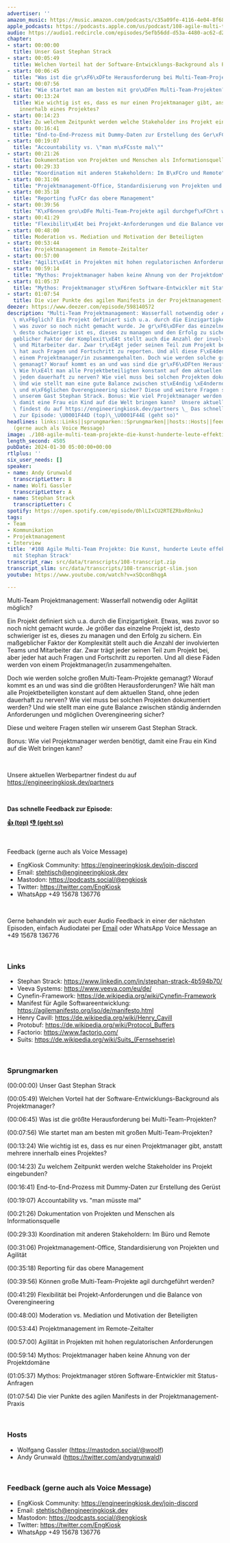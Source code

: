 ```yaml
---
advertiser: ''
amazon_music: https://music.amazon.com/podcasts/c35a09fe-4116-4e04-8f68-77d61b112e46/episodes/40530a4e-ac9e-46c2-9008-4cbbc7038d98/engineering-kiosk-108-agile-multi-team-projekte-die-kunst-hunderte-leute-effektiv-zu-koordinieren-mit-stephan-strack
apple_podcasts: https://podcasts.apple.com/us/podcast/108-agile-multi-team-projekte-die-kunst-hunderte-leute/id1603082924?i=1000643471773&uo=4
audio: https://audio1.redcircle.com/episodes/5efb56dd-d53a-4480-ac62-d2d3731742f1/stream.mp3
chapter:
- start: 00:00:00
  title: Unser Gast Stephan Strack
- start: 00:05:49
  title: Welchen Vorteil hat der Software-Entwicklungs-Background als Projektmanager?
- start: 00:06:45
  title: "Was ist die gr\xF6\xDFte Herausforderung bei Multi-Team-Projekten?"
- start: 00:07:56
  title: "Wie startet man am besten mit gro\xDFen Multi-Team-Projekten?"
- start: 00:13:24
  title: Wie wichtig ist es, dass es nur einen Projektmanager gibt, anstatt mehrere
    innerhalb eines Projektes?
- start: 00:14:23
  title: Zu welchem Zeitpunkt werden welche Stakeholder ins Projekt eingebunden?
- start: 00:16:41
  title: "End-to-End-Prozess mit Dummy-Daten zur Erstellung des Ger\xFCst"
- start: 00:19:07
  title: "Accountability vs. \"man m\xFCsste mal\""
- start: 00:21:26
  title: Dokumentation von Projekten und Menschen als Informationsquelle
- start: 00:29:33
  title: "Koordination mit anderen Stakeholdern: Im B\xFCro und Remote"
- start: 00:31:06
  title: "Projektmanagement-Office, Standardisierung von Projekten und Agilit\xE4t"
- start: 00:35:18
  title: "Reporting f\xFCr das obere Management"
- start: 00:39:56
  title: "K\xF6nnen gro\xDFe Multi-Team-Projekte agil durchgef\xFChrt werden?"
- start: 00:41:29
  title: "Flexibilit\xE4t bei Projekt-Anforderungen und die Balance von Overengineering"
- start: 00:48:00
  title: Moderation vs. Mediation und Motivation der Beteiligten
- start: 00:53:44
  title: Projektmanagement im Remote-Zeitalter
- start: 00:57:00
  title: "Agilit\xE4t in Projekten mit hohen regulatorischen Anforderungen"
- start: 00:59:14
  title: "Mythos: Projektmanager haben keine Ahnung von der Projektdom\xE4ne"
- start: 01:05:37
  title: "Mythos: Projektmanager st\xF6ren Software-Entwickler mit Status-Anfragen"
- start: 01:07:54
  title: Die vier Punkte des agilen Manifests in der Projektmanagement-Praxis
deezer: https://www.deezer.com/episode/598140572
description: "Multi-Team Projektmanagement: Wasserfall notwendig oder Agilit\xE4t\
  \ m\xF6glich? Ein Projekt definiert sich u.a. durch die Einzigartigkeit. Etwas,\
  \ was zuvor so noch nicht gemacht wurde. Je gr\xF6\xDFer das einzelne Projekt ist,\
  \ desto schwieriger ist es, dieses zu managen und den Erfolg zu sichern. Ein ma\xDF\
  geblicher Faktor der Komplexit\xE4t stellt auch die Anzahl der involvierten Teams\
  \ und Mitarbeiter dar. Zwar tr\xE4gt jeder seinen Teil zum Projekt bei, aber jeder\
  \ hat auch Fragen und Fortschritt zu reporten. Und all diese F\xE4den werden von\
  \ einem Projektmanager/in zusammengehalten. Doch wie werden solche gro\xDFen Multi-Team-Projekte\
  \ gemanagt? Worauf kommt es an und was sind die gr\xF6\xDFten Herausforderungen?\
  \ Wie h\xE4lt man alle Projektbeteiligten konstant auf dem aktuellen Stand, ohne\
  \ jeden dauerhaft zu nerven? Wie viel muss bei solchen Projekten dokumentiert werden?\
  \ Und wie stellt man eine gute Balance zwischen st\xE4ndig \xE4ndernden Anforderungen\
  \ und m\xF6glichen Overengineering sicher? Diese und weitere Fragen stellen wir\
  \ unserem Gast Stephan Strack. Bonus: Wie viel Projektmanager werden ben\xF6tigt,\
  \ damit eine Frau ein Kind auf die Welt bringen kann?  Unsere aktuellen Werbepartner\
  \ findest du auf https://engineeringkiosk.dev/partners \_ Das schnelle Feedback\
  \ zur Episode: \U0001F44D (top)\_\U0001F44E (geht so)"
headlines: links::Links||sprungmarken::Sprungmarken||hosts::Hosts||feedback-gerne-auch-als-voice-message::Feedback
  (gerne auch als Voice Message)
image: ./108-agile-multi-team-projekte-die-kunst-hunderte-leute-effektiv-zu-koordinieren-mit-stephan-strack.jpg
length_second: 4505
pubDate: 2024-01-30 05:00:00+00:00
rtlplus: ''
six_user_needs: []
speaker:
- name: Andy Grunwald
  transcriptLetter: B
- name: Wolfi Gassler
  transcriptLetter: A
- name: Stephan Strack
  transcriptLetter: C
spotify: https://open.spotify.com/episode/0hlLIxCU2RTEZRbxRbnkuJ
tags:
- Team
- Kommunikation
- Projektmanagement
- Interview
title: '#108 Agile Multi-Team Projekte: Die Kunst, hunderte Leute effektiv zu koordinieren
  mit Stephan Strack'
transcript_raw: src/data/transcripts/108-transcript.zip
transcript_slim: src/data/transcripts/108-transcript-slim.json
youtube: https://www.youtube.com/watch?v=xSQconBhqgA

---
```

<p>Multi-Team Projektmanagement: Wasserfall notwendig oder Agilität möglich?</p><p>Ein Projekt definiert sich u.a. durch die Einzigartigkeit. Etwas, was zuvor so noch nicht gemacht wurde. Je größer das einzelne Projekt ist, desto schwieriger ist es, dieses zu managen und den Erfolg zu sichern. Ein maßgeblicher Faktor der Komplexität stellt auch die Anzahl der involvierten Teams und Mitarbeiter dar. Zwar trägt jeder seinen Teil zum Projekt bei, aber jeder hat auch Fragen und Fortschritt zu reporten. Und all diese Fäden werden von einem Projektmanager/in zusammengehalten.</p><p>Doch wie werden solche großen Multi-Team-Projekte gemanagt? Worauf kommt es an und was sind die größten Herausforderungen? Wie hält man alle Projektbeteiligten konstant auf dem aktuellen Stand, ohne jeden dauerhaft zu nerven? Wie viel muss bei solchen Projekten dokumentiert werden? Und wie stellt man eine gute Balance zwischen ständig ändernden Anforderungen und möglichen Overengineering sicher?</p><p>Diese und weitere Fragen stellen wir unserem Gast Stephan Strack.</p><p>Bonus: Wie viel Projektmanager werden benötigt, damit eine Frau ein Kind auf die Welt bringen kann?</p><p><br></p><p>Unsere aktuellen Werbepartner findest du auf <a href="https://engineeringkiosk.dev/partners">https://engineeringkiosk.dev/partners</a></p><p> </p><p><strong>Das schnelle Feedback zur Episode:</strong></p><p><a href="https://api.openpodcast.dev/feedback/108/upvote" rel="nofollow"><strong>👍 (top)</strong></a><strong> </strong><a href="https://api.openpodcast.dev/feedback/108/downvote" rel="nofollow"><strong>👎 (geht so)</strong></a></p><p><br></p><p>Feedback (gerne auch als Voice Message)</p><ul><li>EngKiosk Community: <a href="https://engineeringkiosk.dev/join-discord">https://engineeringkiosk.dev/join-discord</a> </li><li>Email: <a href="mailto:stehtisch@engineeringkiosk.dev" rel="nofollow">stehtisch@engineeringkiosk.dev</a></li><li>Mastodon: <a href="https://podcasts.social/@engkiosk" rel="nofollow">https://podcasts.social/@engkiosk</a></li><li>Twitter: <a href="https://twitter.com/EngKiosk" rel="nofollow">https://twitter.com/EngKiosk</a></li><li>WhatsApp +49 15678 136776</li></ul><p><br></p><p>Gerne behandeln wir auch euer Audio Feedback in einer der nächsten Episoden, einfach Audiodatei per <a href="https://engineeringkiosk.dev/kontakt/">Email</a> oder WhatsApp Voice Message an +49 15678 136776</p><p><br></p><h3 id="links">Links</h3><ul><li>Stephan Strack: <a href="https://www.linkedin.com/in/stephan-strack-4b594b70/" rel="nofollow">https://www.linkedin.com/in/stephan-strack-4b594b70/</a></li><li>Veeva Systems: <a href="https://www.veeva.com/eu/de/" rel="nofollow">https://www.veeva.com/eu/de/</a></li><li>Cynefin-Framework: <a href="https://de.wikipedia.org/wiki/Cynefin-Framework" rel="nofollow">https://de.wikipedia.org/wiki/Cynefin-Framework</a></li><li>Manifest für Agile Softwareentwicklung: <a href="https://agilemanifesto.org/iso/de/manifesto.html" rel="nofollow">https://agilemanifesto.org/iso/de/manifesto.html</a></li><li>Henry Cavill: <a href="https://de.wikipedia.org/wiki/Henry_Cavill" rel="nofollow">https://de.wikipedia.org/wiki/Henry_Cavill</a></li><li>Protobuf: <a href="https://de.wikipedia.org/wiki/Protocol_Buffers" rel="nofollow">https://de.wikipedia.org/wiki/Protocol_Buffers</a></li><li>Factorio: <a href="https://www.factorio.com/" rel="nofollow">https://www.factorio.com/</a></li><li>Suits: <a href="https://de.wikipedia.org/wiki/Suits_(Fernsehserie)" rel="nofollow">https://de.wikipedia.org/wiki/Suits_(Fernsehserie)</a></li></ul><p><br></p><h3 id="sprungmarken">Sprungmarken</h3><p>(00:00:00) Unser Gast Stephan Strack</p><p>(00:05:49) Welchen Vorteil hat der Software-Entwicklungs-Background als Projektmanager?</p><p>(00:06:45) Was ist die größte Herausforderung bei Multi-Team-Projekten?</p><p>(00:07:56) Wie startet man am besten mit großen Multi-Team-Projekten?</p><p>(00:13:24) Wie wichtig ist es, dass es nur einen Projektmanager gibt, anstatt mehrere innerhalb eines Projektes?</p><p>(00:14:23) Zu welchem Zeitpunkt werden welche Stakeholder ins Projekt eingebunden?</p><p>(00:16:41) End-to-End-Prozess mit Dummy-Daten zur Erstellung des Gerüst</p><p>(00:19:07) Accountability vs. &#34;man müsste mal&#34;</p><p>(00:21:26) Dokumentation von Projekten und Menschen als Informationsquelle</p><p>(00:29:33) Koordination mit anderen Stakeholdern: Im Büro und Remote</p><p>(00:31:06) Projektmanagement-Office, Standardisierung von Projekten und Agilität</p><p>(00:35:18) Reporting für das obere Management</p><p>(00:39:56) Können große Multi-Team-Projekte agil durchgeführt werden?</p><p>(00:41:29) Flexibilität bei Projekt-Anforderungen und die Balance von Overengineering</p><p>(00:48:00) Moderation vs. Mediation und Motivation der Beteiligten</p><p>(00:53:44) Projektmanagement im Remote-Zeitalter</p><p>(00:57:00) Agilität in Projekten mit hohen regulatorischen Anforderungen</p><p>(00:59:14) Mythos: Projektmanager haben keine Ahnung von der Projektdomäne</p><p>(01:05:37) Mythos: Projektmanager stören Software-Entwickler mit Status-Anfragen</p><p>(01:07:54) Die vier Punkte des agilen Manifests in der Projektmanagement-Praxis</p><p><br></p><h3 id="hosts">Hosts</h3><ul><li>Wolfgang Gassler (<a href="https://mastodon.social/@woolf" rel="nofollow">https://mastodon.social/@woolf</a>)</li><li>Andy Grunwald (<a href="https://twitter.com/andygrunwald" rel="nofollow">https://twitter.com/andygrunwald</a>)</li></ul><p><br></p><h3 id="feedback-gerne-auch-als-voice-message">Feedback (gerne auch als Voice Message)</h3><ul><li>EngKiosk Community: <a href="https://engineeringkiosk.dev/join-discord">https://engineeringkiosk.dev/join-discord</a> </li><li>Email: <a href="mailto:stehtisch@engineeringkiosk.dev" rel="nofollow">stehtisch@engineeringkiosk.dev</a></li><li>Mastodon: <a href="https://podcasts.social/@engkiosk" rel="nofollow">https://podcasts.social/@engkiosk</a></li><li>Twitter: <a href="https://twitter.com/EngKiosk" rel="nofollow">https://twitter.com/EngKiosk</a></li><li>WhatsApp +49 15678 136776</li></ul>
